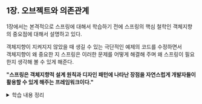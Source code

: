 ## 1장. 오브젝트와 의존관계

1장에서는 본격적으로 스프링에 대해서 학습하기 전에 스프링의 핵심 철학인 객체지향의 중요점에 대해서 설명하고 있다.  

객체지향이 지켜지지 않았을 때 생길 수 있는 극단적인 예제의 코드를 수정하면서  
객체지향이 왜 중요한 지 스프링은 이러한 문제를 어떻게 해결해 주며 왜 스프링이 필요한지 생각해 볼 수 있게 해준다.  

<strong>"스프링은 객체지향적 설계 원칙과 디자인 패턴에 나타난 장점을 자연스럽게 개발자들이 활용할 수 있게 해주는 프레임워크이다."</strong>

<details>
<summary>학습 내용 정리</summary>
<div markdown="1">

- ### 메소드 추출
  리펙토링의 한 방법으로 여러 메소드에서 중복되는 관심사를 별도의 메소드로 분리해 내는 것으로 <strong>리팩토링의 한 방법</strong>  
  [예제코드](./chapter01/src/main/java/bomstart/toby/chapter01/refactoring/ExtractMethod.java)
  
- ### 템플릿 메소드 패턴
  슈퍼클래스에서 기본적인 로직을 구현하고, 일부 기능에 대해서 추상 메소드나 오버라이딩이 가능한 protected 메소드 등으로 만든 뒤  
  서브클래스에서 이런 메소드를 필요에 맞게 구현, 오버라이딩해서 사용하도록 하는 <strong>디자인 패턴</strong>   
  [예제코드](./chapter01/src/main/java/bomstart/toby/chapter01/pattern/templatemethod/Beverage.java)

- ### 팩토리 메소드 패턴
  서브클래스에서 어떤 오브젝트를 생성할지 결정하게 하는 <strong>디자인 패턴</strong>   
  [예제코드](./chapter01/src/main/java/bomstart/toby/chapter01/pattern/factorymethod/ShapeFactory.java)

- ### 전략 패턴
  자신의 기능 맥락(context)에서 필요에 따라서 변경이 필요한 알고리즘을 인터페이스를 통해서 통째로 외부로 분리시키고,   
  이를 구현한 구체적인 알고리즘 클래스를 필요에 따라서 바꿔서 사용할 수 있게 하는 디자인 패턴이다.   
  [예제코드](./chapter01/src/main/java/bomstart/toby/chapter01/user/dao/UserDao.java)

- ### 개방 폐쇄 원칙
  "소프트웨어 개체(클래스, 모듈, 함수 등등)는 확장에 대해 열려 있어야 하고, 수정에 대해서는 닫혀 있어야 한다"는 <strong>프로그래밍 원칙</strong>  
  특정 개체를 수정할 때 그 모듈을 이용하고 있는 모든 개체를 고쳐야 한다면 '개방 폐쇄 원칙'이 잘 지켜지고 있는지 확인해봐야 할 필요가 있다.   
  <br>
  <strong>확장에 대해 열려 있다?</strong>   
  새로운 기능이 추가, 수정될 때 해당 모듈을 가져다 쓰는 다른 코드들에 영향을 주지 않으며 기능을 확장할 수 있어야 한다.  
  <strong>변경에 대해 닫혀 있다?</strong>  
  기존에 작성되어 있는 코드를 수정하지 않고도 애플리케이션의 동작을 추가하거나 변경할 수 있어야 한다.

</div>
</details>
